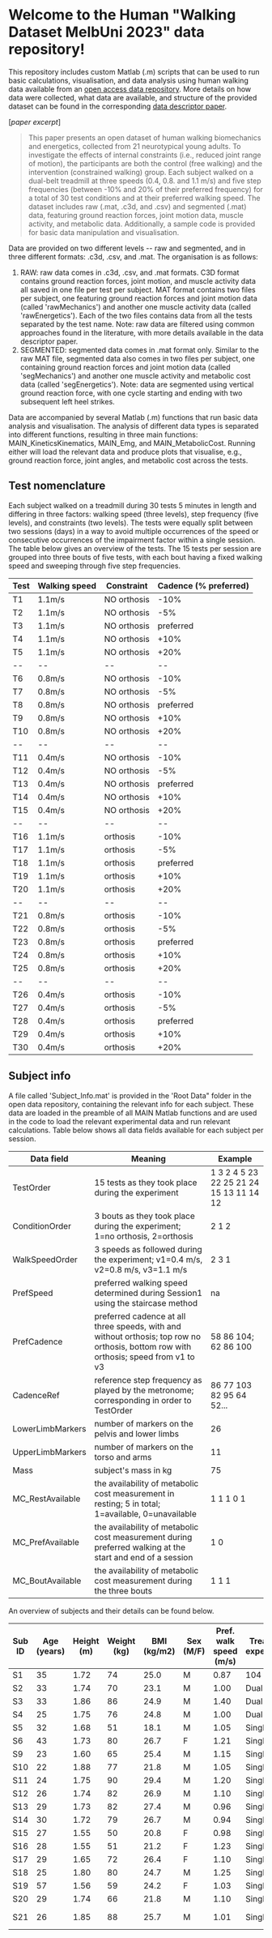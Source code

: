 # Welcome to the Human "Walking Dataset MelbUni 2023" data repository!

This repository includes custom Matlab (.m) scripts that can be used to run basic calculations, visualisation, and data analysis using human walking data
available from an [open access data repository](https://doi.org/10.26188/c.6887854.v1). More details on how data were collected, what data are available,
and structure of the provided dataset can be found in the corresponding [data descriptor paper](https://www.nature.com/articles/...). 

[*paper excerpt*] 
>This paper presents an open dataset of human walking biomechanics and energetics, collected from 21 neurotypical young adults. To investigate the effects of internal constraints (i.e., reduced joint range of motion), the participants are both the control (free walking) and the intervention (constrained walking) group. Each subject walked on a dual-belt treadmill at three speeds (0.4, 0.8. and 1.1 m/s) and five step frequencies (between -10% and 20% of their preferred frequency) for a total of 30 test conditions and at their preferred walking speed. The dataset includes raw (.mat, .c3d, and .csv) and segmented (.mat) data, featuring ground reaction forces, joint motion data, muscle activity, and metabolic data. Additionally, a sample code is provided for basic data manipulation and visualisation.

Data are provided on two different levels -- raw and segmented, and in three different formats: .c3d, .csv, and .mat. The organisation is as follows:
1. RAW: raw data comes in .c3d, .csv, and .mat formats. C3D format contains ground reaction forces, joint motion, and muscle activity data all saved in one file per test per subject. MAT format contains two files per subject, one featuring ground reaction forces and joint motion data (called 'rawMechanics') and another one muscle activity data (called 'rawEnergetics'). Each of the two files contains data from all the tests separated by the test name. Note: raw data are filtered using common approaches found in the literature, with more details available in the data descriptor paper.
2. SEGMENTED: segmented data comes in .mat format only. Similar to the raw MAT file, segmented data also comes in two files per subject, one containing ground reaction forces and joint motion data (called 'segMechanics') and another one muscle activity and metabolic cost data (called 'segEnergetics'). Note: data are segmented using vertical ground reaction force, with one cycle starting and ending with two subsequent left heel strikes.

Data are accompanied by several Matlab (.m) functions that run basic data analysis and visualisation. The analysis of different data types is separated into different functions, resulting in three main functions: MAIN_KineticsKinematics, MAIN_Emg, and MAIN_MetabolicCost. Running either will load the relevant data and produce plots that visualise, e.g., ground reaction force, joint angles, and metabolic cost across the tests. 

## Test nomenclature ##

Each subject walked on a treadmill during 30 tests 5 minutes in length and differing in three factors: walking speed (three levels), step frequency (five levels), and constraints (two levels). The tests were equally split between two sessions (days) in a way to avoid multiple occurrences of the speed or consecutive occurrences of the impairment factor within a single session. The table below gives an overview of the tests. The 15 tests per session are grouped into three bouts of five tests, with each bout having a fixed walking speed and sweeping through five step frequencies.

| Test | Walking speed | Constraint  | Cadence (% preferred) |
| ---- | ------------- | ----------- | --------------------- |
|  T1  |    1.1m/s     | NO orthosis |        -10%           |
|  T2  |    1.1m/s     | NO orthosis |        -5%            |
|  T3  |    1.1m/s     | NO orthosis |     preferred         |
|  T4  |    1.1m/s     | NO orthosis |        +10%           |
|  T5  |    1.1m/s     | NO orthosis |        +20%           |
|  --  |      --       |     --      |         --            |
|  T6  |    0.8m/s     | NO orthosis |        -10%           |
|  T7  |    0.8m/s     | NO orthosis |        -5%            |
|  T8  |    0.8m/s     | NO orthosis |     preferred         |
|  T9  |    0.8m/s     | NO orthosis |        +10%           |
|  T10 |    0.8m/s     | NO orthosis |        +20%           |
|  --  |      --       |     --      |         --            |
|  T11 |    0.4m/s     | NO orthosis |        -10%           |
|  T12 |    0.4m/s     | NO orthosis |        -5%            |
|  T13 |    0.4m/s     | NO orthosis |     preferred         |
|  T14 |    0.4m/s     | NO orthosis |        +10%           |
|  T15 |    0.4m/s     | NO orthosis |        +20%           |
|  --  |      --       |     --      |         --            |
|  T16 |    1.1m/s     |  orthosis   |        -10%           |
|  T17 |    1.1m/s     |  orthosis   |        -5%            |
|  T18 |    1.1m/s     |  orthosis   |     preferred         |
|  T19 |    1.1m/s     |  orthosis   |        +10%           |
|  T20 |    1.1m/s     |  orthosis   |        +20%           |
|  --  |      --       |     --      |         --            |
|  T21 |    0.8m/s     |  orthosis   |        -10%           |
|  T22 |    0.8m/s     |  orthosis   |        -5%            |
|  T23 |    0.8m/s     |  orthosis   |     preferred         |
|  T24 |    0.8m/s     |  orthosis   |        +10%           |
|  T25 |    0.8m/s     |  orthosis   |        +20%           |
|  --  |      --       |     --      |         --            |
|  T26 |    0.4m/s     |  orthosis   |        -10%           |
|  T27 |    0.4m/s     |  orthosis   |        -5%            |
|  T28 |    0.4m/s     |  orthosis   |     preferred         |
|  T29 |    0.4m/s     |  orthosis   |        +10%           |
|  T30 |    0.4m/s     |  orthosis   |        +20%           |

## Subject info ##
A file called 'Subject_Info.mat' is provided in the 'Root Data" folder in the open data repository, containing the relevant info for each subject. These data are loaded in the preamble of all MAIN Matlab functions and are used in the code to load the relevant experimental data and run relevant calculations. Table below shows all data fields available for each subject per session.

| Data field | Meaning | Example |
| ---------- | ------- | ------- |
| TestOrder  | 15 tests as they took place during the experiment | 1 3 2 4 5 23 22 25 21 24 15 13 11 14 12|
| ConditionOrder | 3 bouts as they took place during the experiment; 1=no orthosis, 2=orthosis | 2 1 2 |
| WalkSpeedOrder| 3 speeds as followed during the experiment; v1=0.4 m/s, v2=0.8 m/s, v3=1.1 m/s | 2 3 1 |
| PrefSpeed | preferred walking speed determined during Session1 using the staircase method | na |
| PrefCadence | preferred cadence at all three speeds, with and without orthosis; top row no orthosis, bottom row with orthosis; speed from v1 to v3 | 58 86 104; 62 86 100 |
| CadenceRef | reference step frequency as played by the metronome; corresponding in order to TestOrder | 86 77 103 82 95 64 52... |
| LowerLimbMarkers | number of markers on the pelvis and lower limbs | 26 |
| UpperLimbMarkers | number of markers on the torso and arms | 11 |
| Mass | subject's mass in kg | 75 |
| MC_RestAvailable | the availability of metabolic cost measurement in resting; 5 in total; 1=available, 0=unavailable | 1 1 1 0 1 |
| MC_PrefAvailable | the availability of metabolic cost measurement during preferred walking at the start and end of a session | 1 0 |
| MC_BoutAvailable | the availability of metabolic cost measurement during the three bouts | 1 1 1 |

An overview of subjects and their details can be found below.

| Sub ID | Age (years) | Height (m) | Weight (kg) | BMI (kg/m2) | Sex (M/F) | Pref. walk speed (m/s) | Treadmill experience | Physical activity |
| --- | ----------- | ---------- | ----------- | ----------- | --------- | ---------------------- | -------------------- | ----------------- |
| S1 | 35 | 1.72 | 74 | 25.0 | M | 0.87 | 104 | 1.12 | Single-belt | Walking |
| S2 | 33 | 1.74 | 70 | 23.1 | M | 1.00 | Dual-belt | Gym |
| S3 | 33 | 1.86 | 86 | 24.9 | M | 1.40 | Dual-belt | Various |
| S4 | 25 | 1.75 | 76 | 24.8 | M | 1.00 | Dual-belt | Various |
| S5 | 32 | 1.68 | 51 | 18.1 | M | 1.05 | Single-belt | Tennis |
| S6 | 43 | 1.73 | 80 | 26.7 | F | 1.21 | Single-belt | Walking |
| S9 | 23 | 1.60 | 65 | 25.4 | M | 1.15 | Single-belt | None |
| S10 | 22 | 1.88 | 77 | 21.8 | M | 1.05 | Single-belt | Walking |
| S11 | 24 | 1.75 | 90 | 29.4 | M | 1.20 | Single-belt | Gym |
| S12 | 26 | 1.74 | 82 | 26.9 | M | 1.10 | Single-belt | None |
| S13 | 29 | 1.73 | 82 | 27.4 | M | 0.96 | Single-belt | Runner |
| S14 | 30 | 1.72 | 79 | 26.7 | M | 0.94 | Single-belt | Walking |
| S15 | 27 | 1.55 | 50 | 20.8 | F | 0.98 | Single-belt | Gym |
| S16 | 28 | 1.55 | 51 | 21.2 | F | 1.23 | Single-belt | Gym |
| S17 | 29 | 1.65 | 72 | 26.4 | F | 1.10 | Single-belt | Gym |
| S18 | 25 | 1.80 | 80 | 24.7 | M | 1.25 | Single-belt | Gym/Run |
| S19 | 57 | 1.56 | 59 | 24.2 | F | 1.03 | Single-belt | Walking |
| S20 | 29 | 1.74 | 66 | 21.8 | M | 1.10 | Single-belt | Jogging |
| S21 | 26 | 1.85 | 88 | 25.7 | M | 1.01 | Single-belt | Martial arts |
